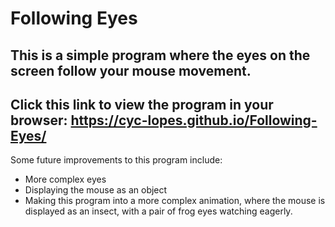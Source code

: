 # Following Eyes

## This is a simple program where the eyes on the screen follow your mouse movement. 
## Click this link to view the program in your browser: https://cyc-lopes.github.io/Following-Eyes/

Some future improvements to this program include:

- More complex eyes
- Displaying the mouse as an object
- Making this program into a more complex animation, where the mouse is displayed as an insect, with a pair of frog eyes watching eagerly.
